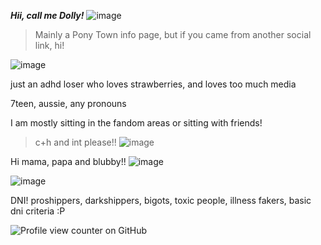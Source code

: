  ***Hii, call me Dolly!*** ![image](https://gifs.crd.co/assets/images/gallery22/ce388e55.gif?v=ef433a6f)
 > Mainly a Pony Town info page, but if you came from another social link, hi!

![image](https://64.media.tumblr.com/2f4920f32e7eee2a85a474c97e3bdc50/89fbe9a50d596e94-6f/s640x960/3721f097f1a5b86fce57629e1762ad6fa8b8e551.pnj)

just an adhd loser who loves strawberries, and loves too much media

7teen, aussie, any pronouns

I am mostly sitting in the fandom areas or sitting with friends!

> c+h and int please!! ![image](https://gifs.crd.co/assets/images/gallery24/f762f2b0.gif?v=ef433a6f)

Hi mama, papa and blubby!! ![image](https://pixels.crd.co/assets/images/gallery31/5f52828d.gif?v=99d3974e)

![image](https://64.media.tumblr.com/2f4920f32e7eee2a85a474c97e3bdc50/89fbe9a50d596e94-6f/s640x960/3721f097f1a5b86fce57629e1762ad6fa8b8e551.pnj)

DNI! proshippers, darkshippers, bigots, toxic people, illness fakers, basic dni criteria :P

![Profile view counter on GitHub](https://komarev.com/ghpvc/?username=dollygag)
